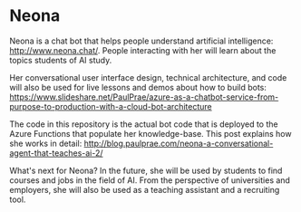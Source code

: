 # Neona
Neona is a chat bot that helps people understand artificial intelligence: http://www.neona.chat/. People interacting with her will learn about the topics students of AI study.

Her conversational user interface design, technical architecture, and code will also be used for live lessons and demos about how to build bots: https://www.slideshare.net/PaulPrae/azure-as-a-chatbot-service-from-purpose-to-production-with-a-cloud-bot-architecture  

The code in this repository is the actual bot code that is deployed to the Azure Functions that populate her knowledge-base. This post explains how she works in detail: http://blog.paulprae.com/neona-a-conversational-agent-that-teaches-ai-2/ 

What's next for Neona? In the future, she will be used by students to find courses and jobs in the field of AI. From the perspective of universities and employers, she will also be used as a teaching assistant and a recruiting tool.
